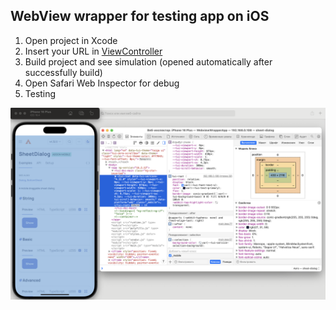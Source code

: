 ## WebView wrapper for testing app on iOS

1. Open project in Xcode
2. Insert your URL in [ViewController](./WebviewWrapperApp/ViewController.swift#L21)
3. Build project and see simulation (opened automatically after successfully build)
4. Open Safari Web Inspector for debug
5. Testing

![Test webview](assets/webview.png)